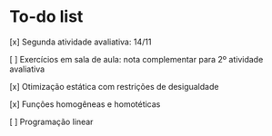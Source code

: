 # To-do list
[x] Segunda atividade avaliativa: 14/11

[ ] Exercícios em sala de aula: nota complementar para 2º atividade avaliativa

[x] Otimização estática com restrições de desigualdade

[x] Funções homogêneas e homotéticas

[ ] Programação linear